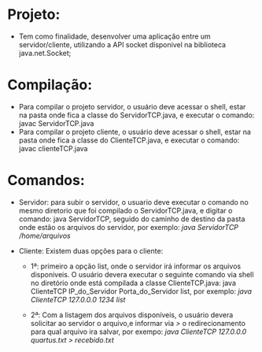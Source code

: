 # **Projeto:**
- Tem como finalidade, desenvolver uma aplicação entre um servidor/cliente, utilizando a API socket dísponivel na biblioteca java.net.Socket; 

# **Compilação:**
- Para compilar o projeto servidor, o usuário deve acessar o shell, estar na pasta onde fica a classe do ServidorTCP.java, e executar o comando: javac ServidorTCP.java
- Para compilar o projeto cliente, o usuário deve acessar o shell, estar na pasta onde fica a classe do ClienteTCP.java, e executar o comando: javac clienteTCP.java
 
#  **Comandos:**
- Servidor: para subir o servidor, o usuario deve executar o comando no mesmo diretorio que foi compilado o ServidorTCP.java, e digitar o comando: java ServidorTCP, seguido do caminho de destino da pasta onde estão os arquivos do servidor, por exemplo: *java ServidorTCP /home/arquivos*

- Cliente: Existem duas opções para o cliente:
  - 1ª: primeiro a opção list, onde o servidor irá informar os arquivos disponiveis. O usuário devera executar o seguinte comando via shell no diretório onde está compilada a classe ClienteTCP.java: java ClienteTCP IP_do_Servidor Porta_do_Servidor list, por exemplo: *java ClienteTCP 127.0.0.0 1234 list*
  
  - 2ª: Com a listagem dos arquivos disponíveis, o usuário devera solicitar ao servidor o arquivo,e informar via *>* o redirecionamento para qual arquivo ira salvar, por exempo: *java ClienteTCP 127.0.0.0 quartus.txt > recebido.txt*

